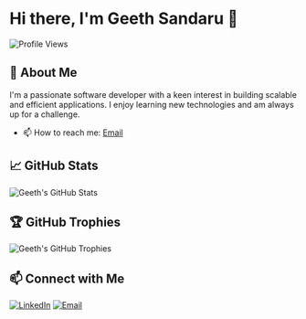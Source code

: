 # Hi there, I'm Geeth Sandaru 👋

![Profile Views](https://komarev.com/ghpvc/?username=GSMgeeth&color=blue)

## 🚀 About Me

I'm a passionate software developer with a keen interest in building scalable and efficient applications. I enjoy learning new technologies and am always up for a challenge.

<!-- - 🔭 I’m currently working on [Project Name](https://github.com/GSMgeeth/Project) -->
<!-- - 🌱 I’m currently working with/learning [Java SE/EE, Spring Framework, Maven, Payara, Python, Machine Learning, Data Analysis, Git. Docker, Kafka, Linux, Azure Cloud] -->
<!-- - 👯 I’m looking to collaborate on [Open Source Project] -->
<!-- - 🤔 I’m looking for help with [Topic or Project] -->
<!-- - 💬 Ask me about [Technology/Skill] -->
- 📫 How to reach me: [Email](mailto:geeth.gsm@gmail.com)
<!-- - ⚡ Fun fact: [Fun Fact About You] -->
<!--
## 🛠️ Technologies and Tools

![Java](https://img.shields.io/badge/-Java-333333?style=flat&logo=java)
![Python](https://img.shields.io/badge/-Python-333333?style=flat&logo=python)
![JavaScript](https://img.shields.io/badge/-JavaScript-333333?style=flat&logo=javascript)
![React](https://img.shields.io/badge/-React-333333?style=flat&logo=react)
![Node.js](https://img.shields.io/badge/-Node.js-333333?style=flat&logo=node.js)
![Git](https://img.shields.io/badge/-Git-333333?style=flat&logo=git)
![Docker](https://img.shields.io/badge/-Docker-333333?style=flat&logo=docker)
![VS Code](https://img.shields.io/badge/-VS_Code-333333?style=flat&logo=visual-studio-code)
-->
## 📈 GitHub Stats

![Geeth's GitHub Stats](https://github-readme-stats.vercel.app/api?username=GSMgeeth&show_icons=true&hide_border=true&count_private=true&theme=dark)

## 🏆 GitHub Trophies

![Geeth's GitHub Trophies](https://github-profile-trophy.vercel.app/?username=GSMgeeth&theme=darkhub)

## 📫 Connect with Me

[![LinkedIn](https://img.shields.io/badge/-LinkedIn-0077B5?style=flat&logo=linkedin)](https://www.linkedin.com/in/geeth-madhushan)
[![Email](https://img.shields.io/badge/-Email-D14836?style=flat&logo=gmail&logoColor=white)](mailto:geeth.gsm@gmail.com)

<!--
**GSMgeeth/GSMgeeth** is a ✨ _special_ ✨ repository because its `README.md` (this file) appears on your GitHub profile.
You can click the Preview link to take a look at your changes.
-->
